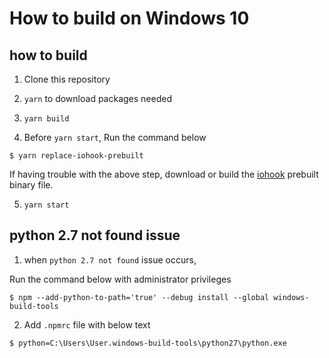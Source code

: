 # How to build on Windows 10

## how to build

1. Clone this repository

2. `yarn` to download packages needed

3. `yarn build`

4. Before `yarn start`, Run the command below

```shell
$ yarn replace-iohook-prebuilt
```

If having trouble with the above step, download or build the [iohook](https://github.com/wilix-team/iohook) prebuilt binary file.

5. `yarn start`

## python 2.7 not found issue

1. when `python 2.7 not found` issue occurs,

Run the command below with administrator privileges

```shell
$ npm --add-python-to-path='true' --debug install --global windows-build-tools
```

2. Add `.npmrc` file with below text

```shell
$ python=C:\Users\User.windows-build-tools\python27\python.exe
```

